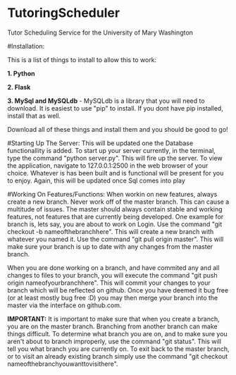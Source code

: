 # TutoringScheduler
Tutor Scheduling Service for the University of Mary Washington

#Installation:

This is a list of things to install to allow this to work:

**1. Python**

**2. Flask**

**3. MySql and MySQLdb** - MySQLdb is a library that you will need to download. It is easiest to use "pip" to install. If you dont have pip installed, install that as well. 

Download all of these things and install them and you should be good to go!

#Starting Up The Server:
This will be updated one the Database functionallity is added. To start up your server currently, in the terminal, type the command "python server.py". This will fire up the server. To view the application, navigate to 127.0.0.1:2500 in the web browser of your choice. Whatever is has been built and is functional will be present for you to enjoy. Again, this will be updated once Sql comes into play

#Working On Features/Functions:
When workin on new features, always create a new branch. Never work off of the master branch. This can cause a multitude of issues. The master should always contain stable and working features, not features that are currently being developed.
One example for branch is, lets say, you are about to work on Login. Use the command "git checkout -b nameofthebranchhere".
This will create a new branch with whatever you named it. Use the command "git pull origin master". This will make sure your branch is up to date with any changes from the master branch. 

When you are done working on a branch, and have commited any and all changes to files to your branch, you will execute the command "git push origin nameofyourbranchhere". This will commit your changes to your branch which will be reflected on github. Once you have deemed it bug free (or at least mostly bug free :D) you may then merge your branch into the master via the interface on github.com. 

**IMPORTANT:** 
It is important to make sure that when you create a branch, you are on the master branch. Branching from another branch can make things difficult. To determine what branch you are on, and to make sure you aren't about to branch improperly, use the command "git status". This will tell you what branch you are currently on. To exit back to the master branch, or to visit an already existing branch simply use the command "git checkout nameofthebranchyouwanttovisithere". 
